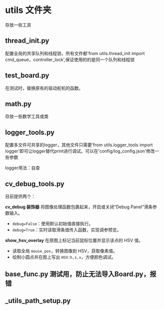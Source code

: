 # utils 文件夹
存放一些工具

## thread_init.py
配置全局的共享队列和线程锁，所有文件都'from utils.thread_init import cmd_queue，controller_lock',保证使用的的是同一个队列和线程锁

## test_board.py
在测试时，替换原有的驱动舵机的函数。

## math.py
存放一些数学工具或类

## logger_tools.py
配置多文件可共享的logger，其他文件只需要'from utils.logger_tools import logger'即可让logger替代print进行调试。可以在'config/log_config.json'修改一些参数

logger用法：自查


## cv_debug_tools.py
目前提供两个：

**cv_debug 装饰器**
将图像处理函数包裹起来，开启或关闭“Debug Panel”滑条参数输入。

* `debug=False`：使用默认初始值直接执行。
* `debug=True`：实时读取滑条值传入函数，实现调参预览。

**show_hsv_overlay**
在原图上标记当前鼠标位置并显示该点的 HSV 值。

* 读取全局 `mouse_pos`，转换图像到 HSV，获取像素值。
* 绘制小圆点并在图上写出 `HSV:h,s,v`，方便颜色调试。



## base_func.py 测试用，防止无法导入Board.py，报错

## _utils_path_setup.py





